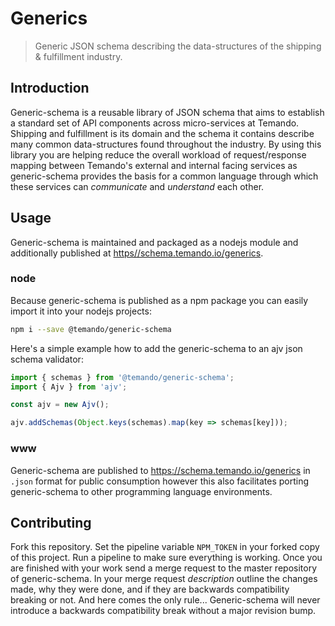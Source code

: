 # Generics

> Generic JSON schema describing the data-structures of the shipping &
> fulfillment industry.

## Introduction

Generic-schema is a reusable library of JSON schema that aims to establish a standard
set of API components across micro-services at Temando. Shipping and fulfillment
is its domain and the schema it contains describe many common data-structures
found throughout the industry. By using this library you are helping reduce the
overall workload of request/response mapping between Temando's external and
internal facing services as generic-schema provides the basis for a common language
through which these services can _communicate_ and _understand_ each other.

## Usage

Generic-schema is maintained and packaged as a nodejs module and additionally
published at [https//schema.temando.io/generics](https//schema.temando.io/generics).

### node

Because generic-schema is published as a npm package you can easily import it into
your nodejs projects:
```bash
npm i --save @temando/generic-schema
```

Here's a simple example how to add the generic-schema to an ajv json schema validator:
```javascript
import { schemas } from '@temando/generic-schema';
import { Ajv } from 'ajv';

const ajv = new Ajv();

ajv.addSchemas(Object.keys(schemas).map(key => schemas[key]));
```

### www

Generic-schema are published to https://schema.temando.io/generics in `.json` format
for public consumption however this also facilitates porting generic-schema to other
programming language environments.

## Contributing

Fork this repository. Set the pipeline variable `NPM_TOKEN` in your forked copy
of this project. Run a pipeline to make sure everything is working. Once you are
finished with your work send a merge request to the master repository of
generic-schema. In your merge request _description_ outline the changes made, why they
were done, and if they are backwards compatibility breaking or not. And here
comes the only rule... Generic-schema will never introduce a backwards compatibility
break without a major revision bump.
